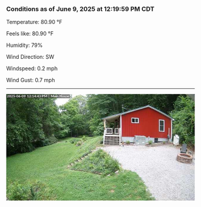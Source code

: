 ### Conditions as of June 9, 2025 at 12:19:59 PM CDT 

Temperature: 80.90 &deg;F

Feels like: 80.90 &deg;F

Humidity: 79%

Wind Direction: SW

Windspeed: 0.2 mph

Wind Gust: 0.7 mph

---

<img src="./images/latest.jpeg"/>

